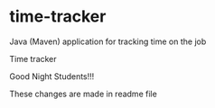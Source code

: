 # time-tracker
Java (Maven) application for tracking time on the job

Time tracker

Good Night Students!!!

These changes are made in readme file

